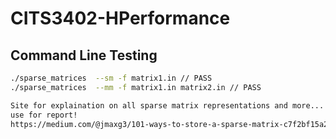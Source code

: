 # CITS3402-HPerformance
## Command Line Testing

```bash
./sparse_matrices  --sm -f matrix1.in // PASS
./sparse_matrices  --mm -f matrix1.in matrix2.in // PASS
```

```bash
Site for explaination on all sparse matrix representations and more...
use for report!
https://medium.com/@jmaxg3/101-ways-to-store-a-sparse-matrix-c7f2bf15a229
```
